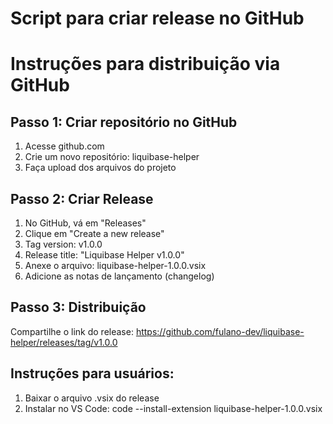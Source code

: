 # Script para criar release no GitHub
# Instruções para distribuição via GitHub

## Passo 1: Criar repositório no GitHub
1. Acesse github.com
2. Crie um novo repositório: liquibase-helper
3. Faça upload dos arquivos do projeto

## Passo 2: Criar Release
1. No GitHub, vá em "Releases"
2. Clique em "Create a new release"
3. Tag version: v1.0.0
4. Release title: "Liquibase Helper v1.0.0"
5. Anexe o arquivo: liquibase-helper-1.0.0.vsix
6. Adicione as notas de lançamento (changelog)

## Passo 3: Distribuição
Compartilhe o link do release:
https://github.com/fulano-dev/liquibase-helper/releases/tag/v1.0.0

## Instruções para usuários:
1. Baixar o arquivo .vsix do release
2. Instalar no VS Code: code --install-extension liquibase-helper-1.0.0.vsix
